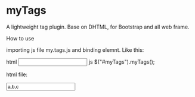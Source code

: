 myTags
======

A lightweight tag plugin. Base on DHTML,  for  Bootstrap and all web frame.

How to use

importing js file my.tags.js and binding elemnt.
Like this:

html
<input id="myTags" value="" data-old-value=""  />
js
$("#myTags").myTags();


html file:

<input class="myTags" value="a,b,c" data-old-value="d,e,f" />

